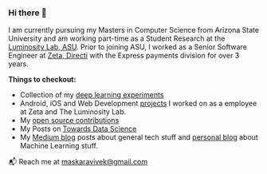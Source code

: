 ### Hi there 👋

I am currently pursuing my Masters in Computer Science from Arizona State University and am working part-time as a Student Research at the [Luminosity Lab, ASU](https://theluminositylab.com/). Prior to joining ASU, I worked as a Senior Software Engineer at [Zeta, Directi](https://zeta.tech/) with the Express payments division for over 3 years.

**Things to checkout:** 

- Collection of my [deep learning experiments](https://github.com/maskaravivek/deep-learning)
- Android, iOS and Web Development [projects](https://www.maskaravivek.com/project/) I worked on as a employee at Zeta and The Luminosity Lab.
- My [open source contributions](https://meta.wikimedia.org/wiki/User:Maskaravivek)
- My Posts on [Towards Data Science](https://towardsdatascience.com/@maskaravivek)
- My [Medium blog](https://medium.com/@maskaravivek) posts about general tech stuff and [personal blog](https://www.maskaravivek.com/post/) about Machine Learning stuff.

📬  Reach me at [maskaravivek@gmail.com](mailto:maskaravivek@gmail.com)
